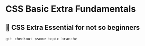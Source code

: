 # CSS Basic Extra Fundamentals

## 🌱 CSS Extra Essential for not so beginners

```
git checkout <some topic branch>
```
